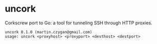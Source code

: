 # uncork

Corkscrew port to Go: a tool for tunneling SSH through HTTP proxies.

```
uncork 0.1.0 (martin.czygan@gmail.com)
usage: uncork <proxyhost> <proxyport> <desthost> <destport>
```

